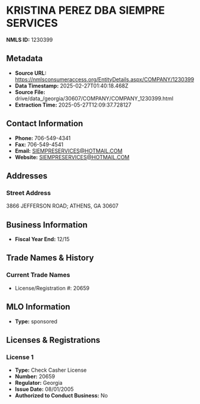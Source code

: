 # KRISTINA PEREZ DBA SIEMPRE SERVICES

**NMLS ID:** 1230399

## Metadata
- **Source URL:** https://nmlsconsumeraccess.org/EntityDetails.aspx/COMPANY/1230399
- **Data Timestamp:** 2025-02-27T01:40:18.468Z
- **Source File:** drive/data_/georgia/30607/COMPANY/COMPANY_1230399.html
- **Extraction Time:** 2025-05-27T12:09:37.728127

## Contact Information
- **Phone:** 706-549-4341
- **Fax:** 706-549-4541
- **Email:** SIEMPRESERVICES@HOTMAIL.COM
- **Website:** SIEMPRESERVICES@HOTMAIL.COM

## Addresses
### Street Address
3866 JEFFERSON ROAD; ATHENS, GA 30607

## Business Information
- **Fiscal Year End:** 12/15

## Trade Names & History
### Current Trade Names
- License/Registration #: 20659

## MLO Information
- **Type:** sponsored

## Licenses & Registrations

### License 1
- **Type:** Check Casher License
- **Number:** 20659
- **Regulator:** Georgia
- **Issue Date:** 08/01/2005
- **Authorized to Conduct Business:** No
